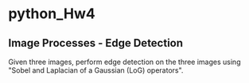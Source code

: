 # python_Hw4
Image Processes - Edge Detection
---
Given three images, perform edge detection on the three images using "Sobel and Laplacian of a Gaussian (LoG) operators".
